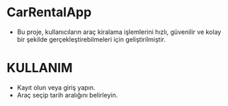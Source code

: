 # CarRentalApp
- Bu proje, kullanıcıların araç kiralama işlemlerini hızlı, güvenilir ve kolay bir şekilde gerçekleştirebilmeleri için geliştirilmiştir.

# KULLANIM
- Kayıt olun veya giriş yapın.
- Araç seçip tarih aralığını belirleyin.
